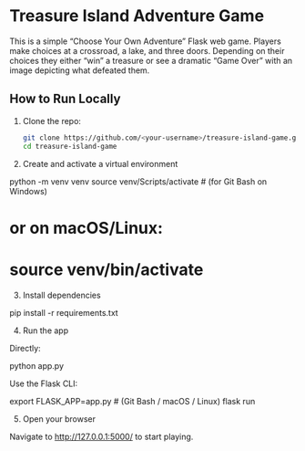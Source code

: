 # Treasure Island Adventure Game

This is a simple “Choose Your Own Adventure” Flask web game. Players make choices at a crossroad, a lake, and three doors. Depending on their choices they either “win” a treasure or see a dramatic “Game Over” with an image depicting what defeated them.

## How to Run Locally

1. Clone the repo:
   ```bash
   git clone https://github.com/<your-username>/treasure-island-game.git
   cd treasure-island-game


2. Create and activate a virtual environment

python -m venv venv
source venv/Scripts/activate     # (for Git Bash on Windows)
# or on macOS/Linux:
# source venv/bin/activate


3. Install dependencies

pip install -r requirements.txt


4. Run the app

Directly:

python app.py


Use the Flask CLI: 

export FLASK_APP=app.py         # (Git Bash / macOS / Linux)
flask run

5. Open your browser


Navigate to http://127.0.0.1:5000/ to start playing.


